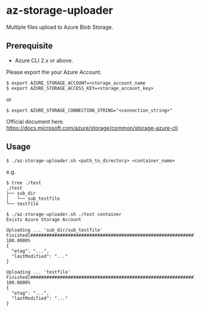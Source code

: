 # az-storage-uploader

Multiple files upload to Azure Blob Storage.

## Prerequisite

* Azure CLI 2.x or above.

Please export the your Azure Account.

```
$ export AZURE_STORAGE_ACCOUNT=<storage_account_name
$ export AZURE_STORAGE_ACCESS_KEY=<storage_account_key>
```

or

```
$ export AZURE_STORAGE_CONNECTION_STRING="<connection_string>"
```

Official document here. https://docs.microsoft.com/azure/storage/common/storage-azure-cli

## Usage

```console
$ ./az-storage-uploader.sh <path_to_directory> <container_name>
```

e.g.

```console
$ tree ./test
./test
├── sub_dir
│   └── sub_testfile
└── testfile
```

```console
$ ./az-storage-uploader.sh ./test container
Exists Azure Storage Account

Uploading ... 'sub_dir/sub_testfile'
Finished[#############################################################]  100.0000%
{
  "etag": "...",
  "lastModified": "..."
}

Uploading ... 'testfile'
Finished[#############################################################]  100.0000%
{
  "etag": "...",
  "lastModified": "..."
}
```

